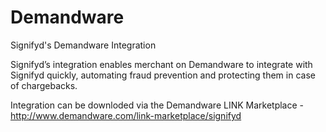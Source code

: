 # Demandware

Signifyd's Demandware Integration

Signifyd’s integration enables merchant on Demandware to integrate with Signifyd quickly, automating fraud prevention and protecting them in case of chargebacks.

Integration can be downloded via the Demandware LINK Marketplace - http://www.demandware.com/link-marketplace/signifyd
